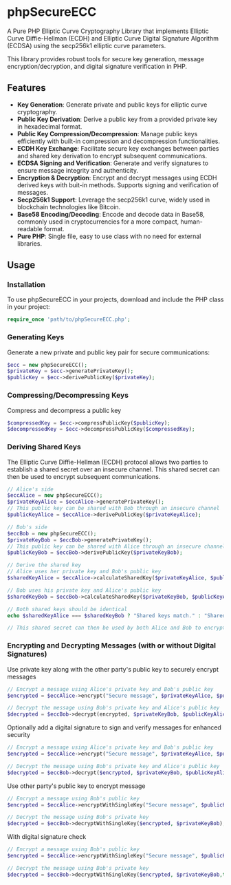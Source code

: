 # phpSecureECC
A Pure PHP Elliptic Curve Cryptography Library that implements Elliptic Curve Diffie-Hellman (ECDH) and Elliptic Curve Digital Signature Algorithm (ECDSA) using the secp256k1 elliptic curve parameters.  

This library provides robust tools for secure key generation, message encryption/decryption, and digital signature verification in PHP.  

## Features
- **Key Generation**: Generate private and public keys for elliptic curve cryptography.
- **Public Key Derivation**: Derive a public key from a provided private key in hexadecimal format.
- **Public Key Compression/Decompression**: Manage public keys efficiently with built-in compression and decompression functionalities.
- **ECDH Key Exchange**: Facilitate secure key exchanges between parties and shared key derivation to encrypt subsequent communications.
- **ECDSA Signing and Verification**: Generate and verify signatures to ensure message integrity and authenticity.
- **Encryption & Decryption**: Encrypt and decrypt messages using ECDH derived keys with buit-in methods. Supports signing and verification of messages.
- **Secp256k1 Support**: Leverage the secp256k1 curve, widely used in blockchain technologies like Bitcoin.
- **Base58 Encoding/Decoding**: Encode and decode data in Base58, commonly used in cryptocurrencies for a more compact, human-readable format.
- **Pure PHP**: Single file, easy to use class with no need for external libraries.

## Usage

### Installation

To use phpSecureECC in your projects, download and include the PHP class in your project:

```php
require_once 'path/to/phpSecureECC.php';
```
### Generating Keys

Generate a new private and public key pair for secure communications:

```php
$ecc = new phpSecureECC();
$privateKey = $ecc->generatePrivateKey();
$publicKey = $ecc->derivePublicKey($privateKey);
```

### Compressing/Decompressing Keys

Compress and decompress a public key

```php
$compressedKey = $ecc->compressPublicKey($publicKey);
$decompressedKey = $ecc->decompressPublicKey($compressedKey);
```

### Deriving Shared Keys

The Elliptic Curve Diffie-Hellman (ECDH) protocol allows two parties to establish a shared secret over an insecure channel. This shared secret can then be used to encrypt subsequent communications.

```php
// Alice's side
$eccAlice = new phpSecureECC();
$privateKeyAlice = $eccAlice->generatePrivateKey();
// This public key can be shared with Bob through an insecure channel
$publicKeyAlice = $eccAlice->derivePublicKey($privateKeyAlice);

// Bob's side
$eccBob = new phpSecureECC();
$privateKeyBob = $eccBob->generatePrivateKey();
// This public key can be shared with Alice through an insecure channel
$publicKeyBob = $eccBob->derivePublicKey($privateKeyBob);

// Derive the shared key
// Alice uses her private key and Bob's public key
$sharedKeyAlice = $eccAlice->calculateSharedKey($privateKeyAlice, $publicKeyBob);

// Bob uses his private key and Alice's public key
$sharedKeyBob = $eccBob->calculateSharedKey($privateKeyBob, $publicKeyAlice);

// Both shared keys should be identical
echo $sharedKeyAlice === $sharedKeyBob ? "Shared keys match." : "Shared keys do not match.";

// This shared secret can then be used by both Alice and Bob to encrypt subsequent communications using AES or another cryptographic algorithm
```

### Encrypting and Decrypting Messages (with or without Digital Signatures)

Use private key along with the other party's public key to securely encrypt messages

```php
// Encrypt a message using Alice's private key and Bob's public key
$encrypted = $eccAlice->encrypt("Secure message", $privateKeyAlice, $publicKeyBob);

// Decrypt the message using Bob's private key and Alice's public key
$decrypted = $eccBob->decrypt(encrypted, $privateKeyBob, $publicKeyAlice);
```

Optionally add a digital signature to sign and verify messages for enhanced security

```php
// Encrypt a message using Alice's private key and Bob's public key
$encrypted = $eccAlice->encrypt("Secure message", $privateKeyAlice, $publicKeyBob,true);

// Decrypt the message using Bob's private key and Alice's public key
$decrypted = $eccBob->decrypt($encrypted, $privateKeyBob, $publicKeyAlice,true);
```

Use other party's public key to encrypt message

```php
// Encrypt a message using Bob's public key
$encrypted = $eccAlice->encryptWithSingleKey("Secure message", $publicKeyBob);

// Decrypt the message using Bob's private key
$decrypted = $eccBob->decryptWithSingleKey($encrypted, $privateKeyBob);
```

With digital signature check

```php
// Encrypt a message using Bob's public key
$encrypted = $eccAlice->encryptWithSingleKey("Secure message", $publicKeyBob,true);

// Decrypt the message using Bob's private key
$decrypted = $eccBob->decryptWithSingleKey($encrypted, $privateKeyBob,true);
```
